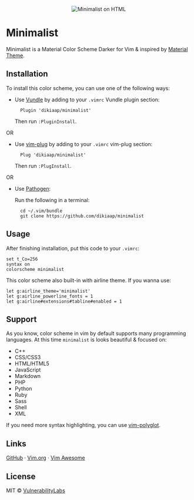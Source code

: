 <p align="center">
    <img src="https://files.dikiaap.id/img/open-source/minimalist_preview.png" alt="Minimalist on HTML">
</p>

# Minimalist
Minimalist is a Material Color Scheme Darker for Vim & inspired by
[Material Theme](https://github.com/equinusocio/material-theme).

## Installation

To install this color scheme, you can use one of the following ways:

- Use [Vundle](https://github.com/VundleVim/Vundle.vim#quick-start) by adding
to your `.vimrc` Vundle plugin section:

        Plugin 'dikiaap/minimalist'

    Then run `:PluginInstall`.

OR

- Use [vim-plug](https://github.com/junegunn/vim-plug#installation) by adding
to your `.vimrc` vim-plug section:

        Plug 'dikiaap/minimalist'

    Then run `:PlugInstall`.

OR

- Use [Pathogen](https://github.com/tpope/vim-pathogen#installation):

    Run the following in a terminal:

        cd ~/.vim/bundle
        git clone https://github.com/dikiaap/minimalist

## Usage

After finishing installation, put this code to your `.vimrc`:

```viml
set t_Co=256
syntax on
colorscheme minimalist
```

This color scheme also built-in with airline theme. If you wanna use:

```viml
let g:airline_theme='minimalist'
let g:airline_powerline_fonts = 1
let g:airline#extensions#tabline#enabled = 1
```

## Support

As you know, color scheme in vim by default supports many programming languages.
At this time `minimalist` is looks beautiful & focused on:

* C++
* CSS/CSS3
* HTML/HTML5
* JavaScript
* Markdown
* PHP
* Python
* Ruby
* Sass
* Shell
* XML

If you need more syntax highlighting, you can use
[vim-polyglot](https://github.com/sheerun/vim-polyglot).

## Links

[GitHub](https://github.com/dikiaap/minimalist) ·
[Vim.org](https://www.vim.org/scripts/script.php?script_id=5490) ·
[Vim Awesome](https://vimawesome.com/plugin/minimalist-vim)

## License

MIT © [VulnerabilityLabs](https://vulnerabilitylabs.github.io)

